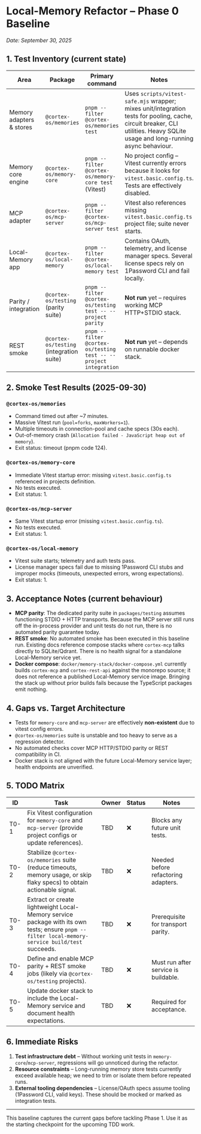 # Local-Memory Refactor – Phase 0 Baseline

_Date: September 30, 2025_

## 1. Test Inventory (current state)

| Area | Package | Primary command | Notes |
|------|---------|-----------------|-------|
| Memory adapters & stores | `@cortex-os/memories` | `pnpm --filter @cortex-os/memories test` | Uses `scripts/vitest-safe.mjs` wrapper; mixes unit/integration tests for pooling, cache, circuit breaker, CLI utilities. Heavy SQLite usage and long-running async behaviour. |
| Memory core engine | `@cortex-os/memory-core` | `pnpm --filter @cortex-os/memory-core test` (Vitest) | No project config – Vitest currently errors because it looks for `vitest.basic.config.ts`. Tests are effectively disabled. |
| MCP adapter | `@cortex-os/mcp-server` | `pnpm --filter @cortex-os/mcp-server test` | Vitest also references missing `vitest.basic.config.ts` project file; suite never starts. |
| Local-Memory app | `@cortex-os/local-memory` | `pnpm --filter @cortex-os/local-memory test` | Contains OAuth, telemetry, and license manager specs. Several license specs rely on 1Password CLI and fail locally. |
| Parity / integration | `@cortex-os/testing` (parity suite) | `pnpm --filter @cortex-os/testing test -- --project parity` | **Not run** yet – requires working MCP HTTP+STDIO stack. |
| REST smoke | `@cortex-os/testing` (integration suite) | `pnpm --filter @cortex-os/testing test -- --project integration` | **Not run** yet – depends on runnable docker stack. |

## 2. Smoke Test Results (2025-09-30)

### `@cortex-os/memories`
- Command timed out after ~7 minutes.
- Massive Vitest run (`pool=forks`, `maxWorkers=1`).
- Multiple timeouts in connection-pool and cache specs (30s each).
- Out-of-memory crash (`Allocation failed - JavaScript heap out of memory`).
- Exit status: timeout (pnpm code 124).

### `@cortex-os/memory-core`
- Immediate Vitest startup error: missing `vitest.basic.config.ts` referenced in projects definition.
- No tests executed.
- Exit status: 1.

### `@cortex-os/mcp-server`
- Same Vitest startup error (missing `vitest.basic.config.ts`).
- No tests executed.
- Exit status: 1.

### `@cortex-os/local-memory`
- Vitest suite starts; telemetry and auth tests pass.
- License manager specs fail due to missing 1Password CLI stubs and improper mocks (timeouts, unexpected errors, wrong expectations).
- Exit status: 1.

## 3. Acceptance Notes (current behaviour)

- **MCP parity**: The dedicated parity suite in `packages/testing` assumes functioning STDIO + HTTP transports. Because the MCP server still runs off the in-process provider and unit tests do not run, there is no automated parity guarantee today.
- **REST smoke**: No automated smoke has been executed in this baseline run. Existing docs reference compose stacks where `cortex-mcp` talks directly to SQLite/Qdrant. There is no health signal for a standalone Local-Memory service yet.
- **Docker compose**: `docker/memory-stack/docker-compose.yml` currently builds `cortex-mcp` and `cortex-rest-api` against the monorepo source; it does not reference a published Local-Memory service image. Bringing the stack up without prior builds fails because the TypeScript packages emit nothing.

## 4. Gaps vs. Target Architecture

- Tests for `memory-core` and `mcp-server` are effectively **non-existent** due to vitest config errors.
- `@cortex-os/memories` suite is unstable and too heavy to serve as a regression detector.
- No automated checks cover MCP HTTP/STDIO parity or REST compatibility in CI.
- Docker stack is not aligned with the future Local-Memory service layer; health endpoints are unverified.

## 5. TODO Matrix

| ID | Task | Owner | Status | Notes |
|----|------|-------|--------|-------|
| T0-1 | Fix Vitest configuration for `memory-core` and `mcp-server` (provide project configs or update references). | TBD | ❌ | Blocks any future unit tests. |
| T0-2 | Stabilize `@cortex-os/memories` suite (reduce timeouts, memory usage, or skip flaky specs) to obtain actionable signal. | TBD | ❌ | Needed before refactoring adapters. |
| T0-3 | Extract or create lightweight Local-Memory service package with its own tests; ensure `pnpm --filter local-memory-service build/test` succeeds. | TBD | ❌ | Prerequisite for transport parity. |
| T0-4 | Define and enable MCP parity + REST smoke jobs (likely via `@cortex-os/testing` projects). | TBD | ❌ | Must run after service is buildable. |
| T0-5 | Update docker stack to include the Local-Memory service and document health expectations. | TBD | ❌ | Required for acceptance. |

## 6. Immediate Risks

1. **Test infrastructure debt** – Without working unit tests in `memory-core`/`mcp-server`, regressions will go unnoticed during the refactor.
2. **Resource constraints** – Long-running memory store tests currently exceed available heap; we need to trim or isolate them before repeated runs.
3. **External tooling dependencies** – License/OAuth specs assume tooling (1Password CLI, valid keys). These should be mocked or marked as integration tests.

---
This baseline captures the current gaps before tackling Phase 1. Use it as the starting checkpoint for the upcoming TDD work.
